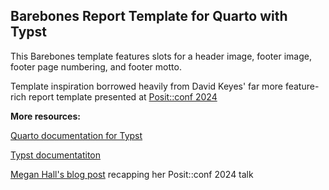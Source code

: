 ## Barebones Report Template for Quarto with Typst

This Barebones template features slots for a header image, footer image, footer page numbering, and footer motto.

Template inspiration borrowed heavily from David Keyes' far more feature-rich report template presented at [Posit::conf 2024](https://positconf2024.rfortherestofus.com/slides.html)

**More resources:**

[Quarto documentation for Typst](https://quarto.org/docs/output-formats/typst.html)

[Typst documentatiton](https://typst.app/docs)

[Megan Hall's blog post](https://meghan.rbind.io/blog/2024-08-14-quarto-templates/) recapping her Posit::conf 2024 talk
